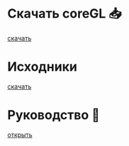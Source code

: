 # Скачать coreGL :inbox_tray:
[скачать](https://github.com/persikboisky/CoreGL_lib](https://github.com/persikboisky/CoreGL-lib))

# Исходники 
[скачать](https://github.com/persikboisky/coreGL_static)

# Руководство :notebook:
[открыть](manual/manual.md)
